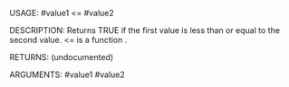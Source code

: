 USAGE:
     #value1 <= #value2

DESCRIPTION:
     Returns TRUE if the first value is less than or equal to the second value.
     <= is a function .

RETURNS:
    (undocumented)

ARGUMENTS:
    #value1
    #value2
